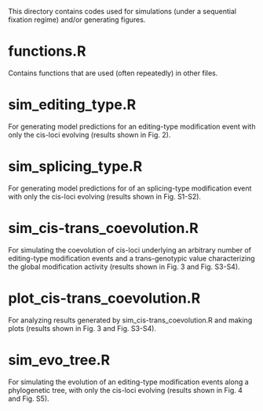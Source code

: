 This directory contains codes used for simulations (under a sequential fixation regime) and/or generating figures.

# functions.R 
Contains functions that are used (often repeatedly) in other files. 

# sim_editing_type.R 
For generating model predictions for an editing-type modification event with only the cis-loci evolving (results shown in Fig. 2).

# sim_splicing_type.R
For generating model predictions for of an splicing-type modification event with only the cis-loci evolving (results shown in Fig. S1-S2).

# sim_cis-trans_coevolution.R
For simulating the coevolution of cis-loci underlying an arbitrary number of editing-type modification events and a trans-genotypic value characterizing the global modification activity (results shown in Fig. 3 and Fig. S3-S4).

# plot_cis-trans_coevolution.R
For analyzing results generated by sim_cis-trans_coevolution.R and making plots (results shown in Fig. 3 and Fig. S3-S4).

# sim_evo_tree.R
For simulating the evolution of an editing-type modification events along a phylogenetic tree, with only the cis-loci evolving (results shown in Fig. 4 and Fig. S5).


